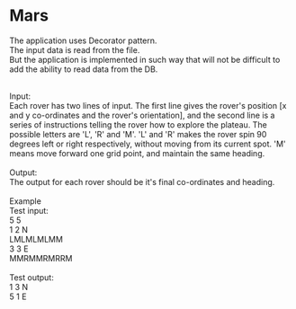 # Mars

The application uses Decorator pattern.<br/>
The input data is read from the file.<br/>
But the application is implemented in such way that will not be difficult to add the ability to read data from the DB.<br/><br/>

Input:<br/>
Each rover has two lines of input. The first line gives the rover's position [x and y co-ordinates and the rover's orientation], and the second line is a series of instructions telling the rover how to explore the plateau.  The possible letters are 'L', 'R' and 'M'. 'L' and 'R' makes the rover spin 90 degrees left or right respectively, without moving from its current spot.
'M' means move forward one grid point, and maintain the same heading.
<br/><br/>
Output:<br/>
The output for each rover should be it's final co-ordinates and heading.
<br/><br/>
Example
<br/>
Test input:<br/>
5 5<br/>
1 2 N<br/>
LMLMLMLMM<br/>
3 3 E<br/>
MMRMMRMRRM
<br/><br/>
Test output:<br/>
1 3 N<br/>
5 1 E<br/>

